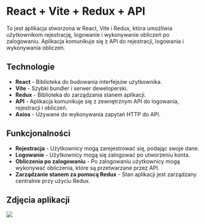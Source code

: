 # React + Vite + Redux + API

To jest aplikacja stworzona w React, Vite i Redux, która umożliwia użytkownikom rejestrację, logowanie i wykonywanie obliczeń po zalogowaniu. Aplikacja komunikuje się z API do rejestracji, logowania i wykonywania obliczeń.

## Technologie

- **React** - Biblioteka do budowania interfejsów użytkownika.
- **Vite** - Szybki bundler i serwer deweloperski.
- **Redux** - Biblioteka do zarządzania stanem aplikacji.
- **API** - Aplikacja komunikuje się z zewnętrznym API do logowania, rejestracji i obliczeń.
- **Axios** - Używane do wykonywania zapytań HTTP do API.

## Funkcjonalności

- **Rejestracja** - Użytkownicy mogą zarejestrować się, podając swoje dane.
- **Logowanie** - Użytkownicy mogą się zalogować po utworzeniu konta.
- **Obliczenia po zalogowaniu** - Po zalogowaniu użytkownicy mogą wykonywać obliczenia, które są przetwarzane przez API.
- **Zarządzanie stanem za pomocą Redux** - Stan aplikacji jest zarządzany centralnie przy użyciu Redux.

## Zdjęcia aplikacji
<img src="https://i.postimg.cc/8PV2kfnL/Screenshot-2025-02-15-234544.png">
